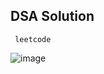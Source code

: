
## DSA Solution 
     leetcode

![image](https://github.com/swarnavopramanik/leetcode-java-solution/assets/105142693/dd285f7f-6ab9-4684-a48d-0342056f8975)


